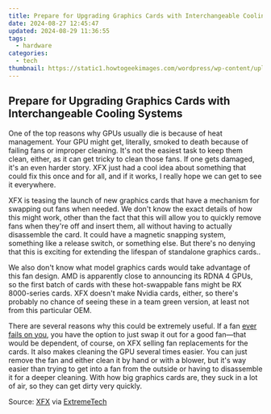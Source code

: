 ```yaml
---
title: Prepare for Upgrading Graphics Cards with Interchangeable Cooling Systems
date: 2024-08-27 12:45:47
updated: 2024-08-29 11:36:55
tags:
  - hardware
categories:
  - tech
thumbnail: https://static1.howtogeekimages.com/wordpress/wp-content/uploads/2024/04/a-gpu-with-two-fans-highlighted.jpg
---
```


## Prepare for Upgrading Graphics Cards with Interchangeable Cooling Systems

One of the top reasons why GPUs usually die is because of heat management. Your GPU might get, literally, smoked to death because of failing fans or improper cleaning. It's not the easiest task to keep them clean, either, as it can get tricky to clean those fans. If one gets damaged, it's an even harder story. XFX just had a cool idea about something that could fix this once and for all, and if it works, I really hope we can get to see it everywhere.

 XFX is teasing the launch of new graphics cards that have a mechanism for swapping out fans when needed. We don't know the exact details of how this might work, other than the fact that this will allow you to quickly remove fans when they're off and insert them, all without having to actually disassemble the card. It could have a magnetic snapping system, something like a release switch, or something else. But there's no denying that this is exciting for extending the lifespan of standalone graphics cards..

 We also don't know what model graphics cards would take advantage of this fan design. AMD is apparently close to announcing its RDNA 4 GPUs, so the first batch of cards with these hot-swappable fans might be RX 8000-series cards. XFX doesn't make Nvidia cards, either, so there's probably no chance of seeing these in a team green version, at least not from this particular OEM.

 There are several reasons why this could be extremely useful. If a fan [ever fails on you](https://phone-solutions.techidaily.com/complete-guide-for-recovering-contacts-files-on-xiaomi-by-fonelab-android-recover-contacts/), you have the option to just swap it out for a good fan—that would be dependent, of course, on XFX selling fan replacements for the cards. It also makes cleaning the GPU several times easier. You can just remove the fan and either clean it by hand or with a blower, but it's way easier than trying to get into a fan from the outside or having to disassemble it for a deeper cleaning. With how big graphics cards are, they suck in a lot of air, so they can get dirty very quickly.

 Source: [XFX](https://x.com/XFX%5FPlayHard/status/1801016730988249173) via [ExtremeTech](https://www.extremetech.com/gaming/xfx-teases-a-graphics-card-with-swappable-fans)

<ins class="adsbygoogle"
     style="display:block"
     data-ad-format="autorelaxed"
     data-ad-client="ca-pub-7571918770474297"
     data-ad-slot="1223367746"></ins>



<ins class="adsbygoogle"
     style="display:block"
     data-ad-client="ca-pub-7571918770474297"
     data-ad-slot="8358498916"
     data-ad-format="auto"
     data-full-width-responsive="true"></ins>
